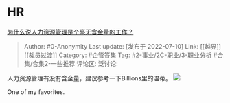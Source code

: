 # HR
[为什么说人力资源管理是个毫无含金量的工作？](https://www.zhihu.com/question/331983271/answer/2566790595)

> Author: #0-Anonymity
> Last update: [发布于 2022-07-10]
> Link: [[越界]] [[裁员过渡]]
> Category: #企管答集
> Tag: #2-事业/2C-职业/3-职业分析 #合集/合集2-一些推荐
> 评论区:
> 泛讨论:

人力资源管理有没有含金量，建议参考一下Billions里的温蒂。
![](https://picx.zhimg.com/50/v2-2915ffba0d674ef40b4255eba04ecbbd_720w.jpg?source=1940ef5c)

One of my favorites.
